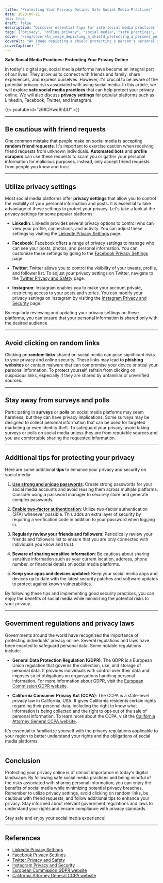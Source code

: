 ```yaml
---
title: "Protecting Your Privacy Online: Safe Social Media Practices"
date: 2023-06-21
toc: true
draft: false
description: "Discover essential tips for safe social media practices to protect your privacy online and learn about the privacy settings of popular platforms like LinkedIn, Facebook, Twitter, and Instagram."
tags: ["privacy", "online privacy", "social media", "safe practices", "privacy settings", "LinkedIn", "Facebook", "Twitter", "Instagram", "friend requests", "random links", "surveys", "government regulations", "GDPR", "CCPA", "cybersecurity", "data protection", "personal data", "privacy breach", "digital security", "privacy risks", "privacy laws", "privacy regulations", "data privacy", "online security", "privacy protection", "social media privacy", "privacy tips", "online privacy practices", "protecting personal information"]
cover: "/img/cover/An_image_depicting_a_shield_protecting_a_persons_personal.png"
coverAlt: "An image depicting a shield protecting a person's personal information while using social media platforms."
coverCaption: ""
---
```


**Safe Social Media Practices: Protecting Your Privacy Online**

In today's digital age, social media platforms have become an integral part of our lives. They allow us to connect with friends and family, share experiences, and express ourselves. However, it's crucial to be aware of the potential privacy risks associated with using social media. In this article, we will explore **safe social media practices** that can help protect your privacy online. We will also discuss **privacy settings** for popular platforms such as LinkedIn, Facebook, Twitter, and Instagram.

{{< youtube id="z68CHwqBhDU" >}}

______

## Be cautious with friend requests

One common mistake that people make on social media is accepting **random friend requests**. It's important to exercise caution when receiving friend requests from unknown individuals. **Automated bots** and **profile scrapers** can use these requests to scam you or gather your personal information for malicious purposes. Instead, only accept friend requests from people you know and trust.

______

## Utilize privacy settings

Most social media platforms offer **privacy settings** that allow you to control the visibility of your personal information and posts. It is essential to take advantage of these settings to protect your privacy. Let's take a look at the privacy settings for some popular platforms:

- **LinkedIn**: LinkedIn provides several privacy options to control who can view your profile, connections, and activity. You can adjust these settings by visiting the [LinkedIn Privacy Settings](https://www.linkedin.com/psettings/privacy) page.

- **Facebook**: Facebook offers a range of privacy settings to manage who can see your posts, photos, and personal information. You can customize these settings by going to the [Facebook Privacy Settings](https://www.facebook.com/settings?tab=privacy) page.

- **Twitter**: Twitter allows you to control the visibility of your tweets, profile, and follower list. To adjust your privacy settings on Twitter, navigate to the [Twitter Privacy and Safety](https://twitter.com/settings/privacy) page.

- **Instagram**: Instagram enables you to make your account private, restricting access to your posts and stories. You can modify your privacy settings on Instagram by visiting the [Instagram Privacy and Security](https://www.instagram.com/accounts/privacy_and_security/) page.

By regularly reviewing and updating your privacy settings on these platforms, you can ensure that your personal information is shared only with the desired audience.

______

## Avoid clicking on random links

Clicking on **random links** shared on social media can pose significant risks to your privacy and online security. These links may lead to **phishing websites** or contain malware that can compromise your device or steal your personal information. To protect yourself, refrain from clicking on suspicious links, especially if they are shared by unfamiliar or unverified sources.

______

## Stay away from surveys and polls

Participating in **surveys** or **polls** on social media platforms may seem harmless, but they can have privacy implications. Some surveys may be designed to collect personal information that can be used for targeted marketing or even identity theft. To safeguard your privacy, avoid taking surveys or polls on social media unless they are from reputable sources and you are comfortable sharing the requested information.

______

## Additional tips for protecting your privacy

Here are some additional **tips** to enhance your privacy and security on social media:

1. [**Use strong and unique passwords**](https://simeononsecurity.com/articles/how-to-create-strong-passwords/): Create strong passwords for your social media accounts and avoid reusing them across multiple platforms. Consider using a password manager to securely store and generate complex passwords.

2. [**Enable two-factor authentication**](https://simeononsecurity.com/articles/what-are-the-diferent-kinds-of-factors-in-mfa/): Utilize two-factor authentication (2FA) whenever possible. This adds an extra layer of security by requiring a verification code in addition to your password when logging in.

3. **Regularly review your friends and followers**: Periodically review your friends and followers list to ensure that you are only connected with individuals you know and trust.

4. **Beware of sharing sensitive information**: Be cautious about sharing sensitive information such as your current location, address, phone number, or financial details on social media platforms.

5. **Keep your apps and devices updated**: Keep your social media apps and devices up to date with the latest security patches and software updates to protect against known vulnerabilities.

By following these tips and implementing good security practices, you can enjoy the benefits of social media while minimizing the potential risks to your privacy.

______

## Government regulations and privacy laws

Governments around the world have recognized the importance of protecting individuals' privacy online. Several regulations and laws have been enacted to safeguard personal data. Some notable regulations include:

- **General Data Protection Regulation (GDPR)**: The GDPR is a European Union regulation that governs the collection, use, and storage of personal data. It provides individuals with control over their data and imposes strict obligations on organizations handling personal information. For more information about GDPR, visit the [European Commission GDPR website](https://ec.europa.eu/info/law/law-topic/data-protection_en).

- **California Consumer Privacy Act (CCPA)**: The CCPA is a state-level privacy law in California, USA. It gives California residents certain rights regarding their personal data, including the right to know what information is being collected and the right to opt-out of the sale of personal information. To learn more about the CCPA, visit the [California Attorney General CCPA website](https://oag.ca.gov/privacy/ccpa).

It's essential to familiarize yourself with the privacy regulations applicable to your region to better understand your rights and the obligations of social media platforms.

______

## Conclusion

Protecting your privacy online is of utmost importance in today's digital landscape. By following safe social media practices and being mindful of the risks associated with sharing personal information, you can enjoy the benefits of social media while minimizing potential privacy breaches. Remember to utilize privacy settings, avoid clicking on random links, be cautious with friend requests, and follow additional tips to enhance your privacy. Stay informed about relevant government regulations and laws to understand your rights and ensure compliance with privacy standards.

Stay safe and enjoy your social media experience!

______

## References

- [LinkedIn Privacy Settings](https://www.linkedin.com/psettings/privacy)
- [Facebook Privacy Settings](https://www.facebook.com/settings?tab=privacy)
- [Twitter Privacy and Safety](https://twitter.com/settings/privacy)
- [Instagram Privacy and Security](https://www.instagram.com/accounts/privacy_and_security/)
- [European Commission GDPR website](https://ec.europa.eu/info/law/law-topic/data-protection_en)
- [California Attorney General CCPA website](https://oag.ca.gov/privacy/ccpa)
